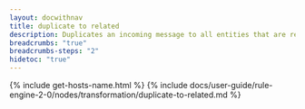 ```yaml
---
layout: docwithnav
title: duplicate to related
description: Duplicates an incoming message to all entities that are related to the message originator, based on a specified relations query.
breadcrumbs: "true"
breadcrumbs-steps: "2"
hidetoc: "true"
---
```


{% include get-hosts-name.html %}
{% include docs/user-guide/rule-engine-2-0/nodes/transformation/duplicate-to-related.md %}
